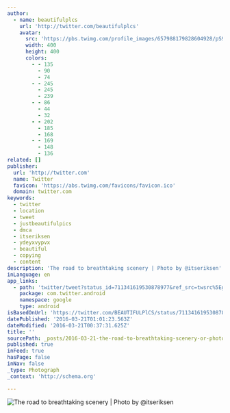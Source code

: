 ```yaml
---
author:
  - name: beautifulplcs
    url: 'http://twitter.com/beautifulplcs'
    avatar:
      src: 'https://pbs.twimg.com/profile_images/657988179828604928/pS97oW_f_400x400.jpg'
      width: 400
      height: 400
      colors:
        - - 135
          - 90
          - 74
        - - 245
          - 245
          - 239
        - - 86
          - 44
          - 32
        - - 202
          - 185
          - 168
        - - 169
          - 148
          - 136
related: []
publisher:
  url: 'http://twitter.com'
  name: Twitter
  favicon: 'https://abs.twimg.com/favicons/favicon.ico'
  domain: twitter.com
keywords:
  - twitter
  - location
  - tweet
  - justbeautifulpics
  - dmca
  - itseriksen
  - ydeyxvypvx
  - beautiful
  - copying
  - content
description: 'The road to breathtaking scenery | Photo by @itseriksen'
inLanguage: en
app_links:
  - path: 'twitter/tweet?status_id=711341619530878977&ref_src=twsrc%5Egoogle%7Ctwcamp%5Eandroidseo%7Ctwgr%5Estatus%7Ctwterm%5E711341619530878977'
    package: com.twitter.android
    namespace: google
    type: android
isBasedOnUrl: 'https://twitter.com/BEAUTIFULPlCS/status/711341619530878977?lang=en-gb'
datePublished: '2016-03-21T01:01:23.563Z'
dateModified: '2016-03-21T00:37:31.625Z'
title: ''
sourcePath: _posts/2016-03-21-the-road-to-breathtaking-scenery-or-photo-by-itseriksen.md
published: true
inFeed: true
hasPage: false
inNav: false
_type: Photograph
_context: 'http://schema.org'

---
```

![The road to breathtaking scenery | Photo by @itseriksen](https://pbs.twimg.com/media/Cd8xbudXIAAH3gg.jpg:large)